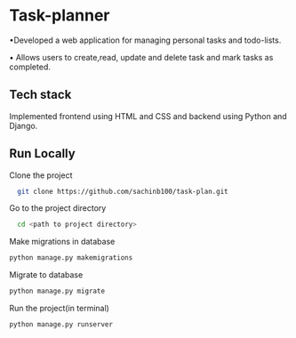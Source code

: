 # Task-planner

•Developed a web application for managing personal tasks and todo-lists.

• Allows users to create,read, update and delete task and mark tasks as completed.


## Tech stack

Implemented frontend using HTML and CSS and backend using Python and Django.

## Run Locally

Clone the project

```bash
  git clone https://github.com/sachinb100/task-plan.git
```

Go to the project directory

```bash
  cd <path to project directory>
```

Make migrations in database
 ```bash
python manage.py makemigrations
```

Migrate to database

```bash
python manage.py migrate
```


Run the project(in terminal)

```bash
python manage.py runserver
```
